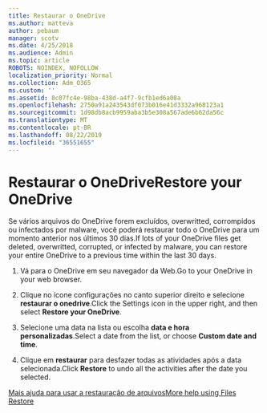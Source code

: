 ```yaml
---
title: Restaurar o OneDrive
ms.author: matteva
author: pebaum
manager: scotv
ms.date: 4/25/2018
ms.audience: Admin
ms.topic: article
ROBOTS: NOINDEX, NOFOLLOW
localization_priority: Normal
ms.collection: Adm_O365
ms.custom: ''
ms.assetid: 8c07fc4e-98ba-438d-a4f7-9cfb1ed6a08a
ms.openlocfilehash: 2750a91a243543df073b016e41d3332a968123a1
ms.sourcegitcommit: 1d98db8acb9959aba3b5e308a567ade6b62da56c
ms.translationtype: MT
ms.contentlocale: pt-BR
ms.lasthandoff: 08/22/2019
ms.locfileid: "36551655"
---
```

# <a name="restore-your-onedrive"></a><span data-ttu-id="5b1f5-102">Restaurar o OneDrive</span><span class="sxs-lookup"><span data-stu-id="5b1f5-102">Restore your OneDrive</span></span>

<span data-ttu-id="5b1f5-103">Se vários arquivos do OneDrive forem excluídos, overwritted, corrompidos ou infectados por malware, você poderá restaurar todo o OneDrive para um momento anterior nos últimos 30 dias.</span><span class="sxs-lookup"><span data-stu-id="5b1f5-103">If lots of your OneDrive files get deleted, overwritted, corrupted, or infected by malware, you can restore your entire OneDrive to a previous time within the last 30 days.</span></span>
  
1. <span data-ttu-id="5b1f5-104">Vá para o OneDrive em seu navegador da Web.</span><span class="sxs-lookup"><span data-stu-id="5b1f5-104">Go to your OneDrive in your web browser.</span></span>
    
2. <span data-ttu-id="5b1f5-105">Clique no ícone configurações no canto superior direito e selecione **restaurar o onedrive**.</span><span class="sxs-lookup"><span data-stu-id="5b1f5-105">Click the Settings icon in the upper right, and then select **Restore your OneDrive**.</span></span>
    
3. <span data-ttu-id="5b1f5-106">Selecione uma data na lista ou escolha **data e hora personalizadas**.</span><span class="sxs-lookup"><span data-stu-id="5b1f5-106">Select a date from the list, or choose **Custom date and time**.</span></span>
    
4. <span data-ttu-id="5b1f5-107">Clique em **restaurar** para desfazer todas as atividades após a data selecionada.</span><span class="sxs-lookup"><span data-stu-id="5b1f5-107">Click **Restore** to undo all the activities after the date you selected.</span></span> 
    
[<span data-ttu-id="5b1f5-108">Mais ajuda para usar a restauração de arquivos</span><span class="sxs-lookup"><span data-stu-id="5b1f5-108">More help using Files Restore</span></span>](https://go.microsoft.com/fwlink/?linkid=872874)
  

